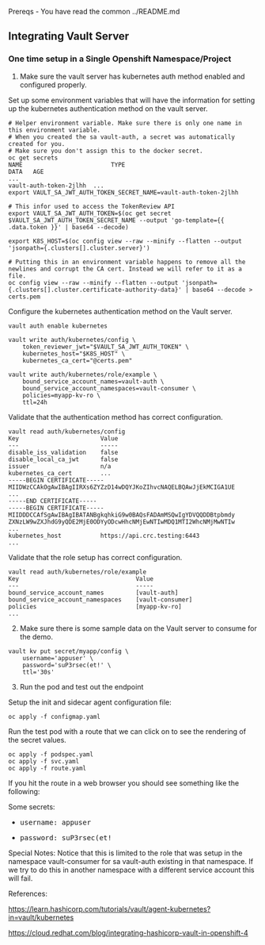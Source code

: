 Prereqs - You have read the common ../README.md
## Integrating Vault Server


### One time setup in a Single Openshift Namespace/Project
1. Make sure the vault server has kubernetes auth method enabled and configured properly.


Set up some environment variables that will have the information for setting up the kubernetes authentication method
on the vault server.

```
# Helper environment variable. Make sure there is only one name in this environment variable.
# When you created the sa vault-auth, a secret was automatically created for you. 
# Make sure you don't assign this to the docker secret.
oc get secrets
NAME                         TYPE                                  DATA   AGE
...
vault-auth-token-2jlhh  ...
export VAULT_SA_JWT_AUTH_TOKEN_SECRET_NAME=vault-auth-token-2jlhh

# This infor used to access the TokenReview API
export VAULT_SA_JWT_AUTH_TOKEN=$(oc get secret $VAULT_SA_JWT_AUTH_TOKEN_SECRET_NAME --output 'go-template={{ .data.token }}' | base64 --decode)

export K8S_HOST=$(oc config view --raw --minify --flatten --output 'jsonpath={.clusters[].cluster.server}')

# Putting this in an environment variable happens to remove all the newlines and corrupt the CA cert. Instead we will refer to it as a file.
oc config view --raw --minify --flatten --output 'jsonpath={.clusters[].cluster.certificate-authority-data}' | base64 --decode > certs.pem
```

Configure the kubernetes authentication method on the Vault server. 

```
vault auth enable kubernetes

vault write auth/kubernetes/config \
    token_reviewer_jwt="$VAULT_SA_JWT_AUTH_TOKEN" \
    kubernetes_host="$K8S_HOST" \
    kubernetes_ca_cert="@certs.pem"

vault write auth/kubernetes/role/example \
    bound_service_account_names=vault-auth \
    bound_service_account_namespaces=vault-consumer \
    policies=myapp-kv-ro \
    ttl=24h
```



Validate that the authentication method has correct configuration.
```
vault read auth/kubernetes/config
Key                       Value
---                       -----
disable_iss_validation    false
disable_local_ca_jwt      false
issuer                    n/a
kubernetes_ca_cert        ...
-----BEGIN CERTIFICATE-----
MIIDWzCCAkOgAwIBAgIIRXs6ZYZzD14wDQYJKoZIhvcNAQELBQAwJjEkMCIGA1UE
...
-----END CERTIFICATE-----
-----BEGIN CERTIFICATE-----
MIIDDDCCAfSgAwIBAgIBATANBgkqhkiG9w0BAQsFADAmMSQwIgYDVQQDDBtpbmdy
ZXNzLW9wZXJhdG9yQDE2MjE0ODYyODcwHhcNMjEwNTIwMDQ1MTI2WhcNMjMwNTIw
...
kubernetes_host           https://api.crc.testing:6443
...
```

Validate that the role setup has correct configuration.
```
vault read auth/kubernetes/role/example
Key                                 Value
---                                 -----
bound_service_account_names         [vault-auth]
bound_service_account_namespaces    [vault-consumer]
policies                            [myapp-kv-ro]
...
```

2. Make sure there is some sample data on the Vault server to consume for the demo.

```
vault kv put secret/myapp/config \
    username='appuser' \
    password='suP3rsec(et!' \
    ttl='30s'
```


3. Run the pod and test out the endpoint

Setup the init and sidecar agent configuration file:
```
oc apply -f configmap.yaml
```

Run the test pod with a route that we can click on to see the rendering of the secret values.
```
oc apply -f podspec.yaml
oc apply -f svc.yaml
oc apply -f route.yaml
```

If you hit the route in a web browser you should see something like the following:

<html>
    <body>
        <p>Some secrets:</p>
        <ul>
        <li><pre>username: appuser</pre></li>
        <li><pre>password: suP3rsec(et!</pre></li>
        </ul>
    </body>
</html>


Special Notes:
Notice that this is limited to the role that was setup in the namespace vault-consumer for sa vault-auth existing in that namespace. If we try to do this in another namespace with a different service account this will fail.



References:

https://learn.hashicorp.com/tutorials/vault/agent-kubernetes?in=vault/kubernetes

https://cloud.redhat.com/blog/integrating-hashicorp-vault-in-openshift-4
